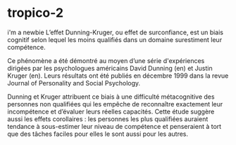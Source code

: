 # tropico-2
i'm a newbie
L’effet Dunning-Kruger, ou effet de surconfiance, est un biais cognitif selon lequel les moins qualifiés dans un domaine surestiment leur compétence.

Ce phénomène a été démontré au moyen d’une série d'expériences dirigées par les psychologues américains David Dunning (en) et Justin Kruger (en). Leurs résultats ont été publiés en décembre 1999 dans la revue Journal of Personality and Social Psychology.

Dunning et Kruger attribuent ce biais à une difficulté métacognitive des personnes non qualifiées qui les empêche de reconnaître exactement leur incompétence et d’évaluer leurs réelles capacités. Cette étude suggère aussi les effets corollaires : les personnes les plus qualifiées auraient tendance à sous-estimer leur niveau de compétence et penseraient à tort que des tâches faciles pour elles le sont aussi pour les autres.
